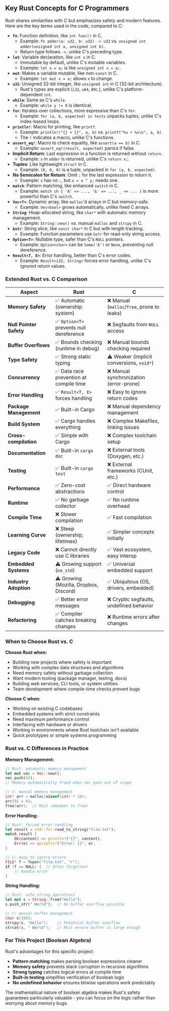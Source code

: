 ## Key Rust Concepts for C Programmers

Rust shares similarities with C but emphasizes safety and modern features. Here are the key terms used in the code, compared to C:

- **`fn`**: Function definition, like `int func()` in C.
  - Example: `fn adder(a: u32, b: u32) -> u32` vs. `unsigned int adder(unsigned int a, unsigned int b)`.
  - Return type follows `->`, unlike C's preceding type.
- **`let`**: Variable declaration, like `int x` in C.
  - Immutable by default, unlike C's mutable variables.
  - Example: `let x = a;` is like `unsigned int x = a;`.
- **`mut`**: Makes a variable mutable, like non-`const` in C.
  - Example: `let mut x = a;` allows `x` to change.
- **`u32`**: Unsigned 32-bit integer, like `unsigned int` in C (32-bit architecture).
  - Rust's types are explicit (`i32`, `u64`, etc.), unlike C's platform-dependent `int`.
- **`while`**: Same as C's `while`.
  - Example: `while y != 0` is identical.
- **`for`**: Iterates over collections, more expressive than C's `for`.
  - Example: `for (a, b, expected) in tests` unpacks tuples, unlike C's index-based loops.
- **`println!`**: Macro for printing, like `printf`.
  - Example: `println!("{} + {}", a, b)` vs. `printf("%u + %u\n", a, b)`.
  - The `!` indicates a macro, unlike C's functions.
- **`assert_eq!`**: Macro to check equality, like `assert(a == b)` in C.
  - Example: `assert_eq!(result, expected)` panics if false.
- **Implicit Return**: Last expression in a function is returned without `return`.
  - Example: `x` in `adder` is returned, unlike C's `return x;`.
- **Tuples**: Like lightweight `struct` in C.
  - Example: `(0, 0, 0)` is a tuple, unpacked in `for (a, b, expected)`.
- **No Semicolon for Return**: Omit `;` for the last expression to return it.
  - Example: `x` has no `;`, but `x = x ^ y;` needs one.
- **`match`**: Pattern matching, like enhanced `switch` in C.
  - Example: `match ch { 'A' => ..., '&' => ..., _ => ... }` is more powerful than C's `switch`.
- **`Vec<T>`**: Dynamic array, like `malloc`'d arrays in C but memory-safe.
  - Example: `Vec<bool>` grows automatically, unlike fixed C arrays.
- **`String`**: Heap-allocated string, like `char*` with automatic memory management.
  - Example: `String::new()` vs. manual `malloc` and `strcpy` in C.
- **`&str`**: String slice, like `const char*` in C but with length tracking.
  - Example: Function parameters use `&str` for read-only string access.
- **`Option<T>`**: Nullable type, safer than C's `NULL` pointers.
  - Example: `Option<char>` can be `Some('A')` or `None`, preventing null dereference.
- **`Result<T, E>`**: Error handling, better than C's error codes.
  - Example: `Result<i32, String>` forces error handling, unlike C's ignored return values.

### Extended Rust vs. C Comparison

| **Aspect** | **Rust** | **C** |
|------------|----------|-------|
| **Memory Safety** | ✅ Automatic (ownership system) | ❌ Manual (`malloc`/`free`, prone to leaks) |
| **Null Pointer Safety** | ✅ `Option<T>` prevents null dereference | ❌ Segfaults from `NULL` access |
| **Buffer Overflows** | ✅ Bounds checking (runtime in debug) | ❌ Manual bounds checking required |
| **Type Safety** | ✅ Strong static typing | ⚠️ Weaker (implicit conversions, `void*`) |
| **Concurrency** | ✅ Data race prevention at compile time | ❌ Manual synchronization (error-prone) |
| **Error Handling** | ✅ `Result<T, E>` forces handling | ❌ Easy to ignore return codes |
| **Package Management** | ✅ Built-in Cargo | ❌ Manual dependency management |
| **Build System** | ✅ Cargo handles everything | ❌ Complex Makefiles, linking issues |
| **Cross-compilation** | ✅ Simple with Cargo | ❌ Complex toolchain setup |
| **Documentation** | ✅ Built-in `cargo doc` | ❌ External tools (Doxygen, etc.) |
| **Testing** | ✅ Built-in `cargo test` | ❌ External frameworks (CUnit, etc.) |
| **Performance** | ✅ Zero-cost abstractions | ✅ Direct hardware control |
| **Runtime** | ✅ No garbage collector | ✅ No runtime overhead |
| **Compile Time** | ❌ Slower compilation | ✅ Fast compilation |
| **Learning Curve** | ❌ Steep (ownership, lifetimes) | ✅ Simpler concepts initially |
| **Legacy Code** | ❌ Cannot directly use C libraries | ✅ Vast ecosystem, easy interop |
| **Embedded Systems** | ⚠️ Growing support (`no_std`) | ✅ Universal embedded support |
| **Industry Adoption** | ⚠️ Growing (Mozilla, Dropbox, Discord) | ✅ Ubiquitous (OS, drivers, embedded) |
| **Debugging** | ✅ Better error messages | ❌ Cryptic segfaults, undefined behavior |
| **Refactoring** | ✅ Compiler catches breaking changes | ❌ Runtime errors after changes |

### When to Choose Rust vs. C

**Choose Rust when:**
- Building new projects where safety is important
- Working with complex data structures and algorithms
- Need memory safety without garbage collection
- Want modern tooling (package manager, testing, docs)
- Building web services, CLI tools, or system utilities
- Team development where compile-time checks prevent bugs

**Choose C when:**
- Working on existing C codebases
- Embedded systems with strict constraints
- Need maximum performance control
- Interfacing with hardware or drivers
- Working in environments where Rust toolchain isn't available
- Quick prototypes or simple systems programming

### Rust vs. C Differences in Practice

**Memory Management:**
```rust
// Rust: automatic memory management
let mut vec = Vec::new();
vec.push(42);
// Memory automatically freed when vec goes out of scope
```
```c
// C: manual memory management
int* arr = malloc(sizeof(int) * 10);
arr[0] = 42;
free(arr);  // Must remember to free!
```

**Error Handling:**
```rust
// Rust: forced error handling
let result = std::fs::read_to_string("file.txt");
match result {
    Ok(content) => println!("{}", content),
    Err(e) => eprintln!("Error: {}", e),
}
```
```c
// C: easy to ignore errors
FILE* f = fopen("file.txt", "r");
if (f == NULL) {  // Often forgotten!
    // Handle error
}
```

**String Handling:**
```rust
// Rust: safe string operations
let mut s = String::from("Hello");
s.push_str(" World");  // No buffer overflow possible
```
```c
// C: manual buffer management
char s[100];
strcpy(s, "Hello");    // Potential buffer overflow
strcat(s, " World");   // Must ensure buffer is large enough
```

### For This Project (Boolean Algebra)

Rust's advantages for this specific project:
- **Pattern matching** makes parsing boolean expressions cleaner
- **Memory safety** prevents stack corruption in recursive algorithms
- **Strong typing** catches logical errors at compile time
- **Built-in testing** simplifies verification of boolean logic
- **No undefined behavior** ensures bitwise operations work predictably

The mathematical nature of boolean algebra makes Rust's safety guarantees particularly valuable - you can focus on the logic rather than worrying about memory bugs.
